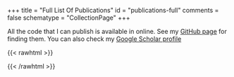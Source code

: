 +++
title = "Full List Of Publications"
id = "publications-full"
comments = false
schematype = "CollectionPage"
+++

All the code that I can publish is available in online. See my
[GitHub page](https://github.com/00sapo) for finding them.
You can also check my [Google Scholar profile](https://scholar.google.it/citations?hl=en&pli=1&user=qkEXQTgAAAAJ)


{{< rawhtml >}}
<!-- 
see BibBase help page to understand the following line: https://bibbase.org/help 
* jsonp=1 is needed for requesting the javascript
* other options customize the entries
* try adding nocache=1 to force updating
--> 
<link rel="stylesheet" href="/css/bibbase.css" type="text/css" media="screen">
<script src="https://bibbase.org/show?bib=https%3A%2F%2Fapi.zotero.org%2Fusers%2F5591715%2Fcollections%2FL7TGD8NH%2Fitems%3Fkey%3Dw6O35o4dCzEgPD0HvQVtaKuc%26format%3Dbibtex%26limit%3D100&jsonp=1&group0=type&sort=-year&theme=mila&authorFirst=1&fullnames=0&owner=simonetta&commas=true&noTitleLinks=true&noIndex=true&folding=0"></script> 
{{< /rawhtml >}}
